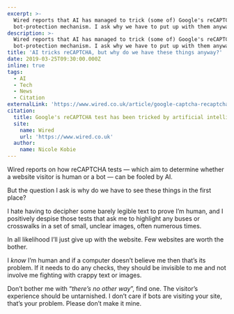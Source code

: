 ```yaml
---
excerpt: >-
  Wired reports that AI has managed to trick (some of) Google's reCAPTCHA,
  bot-protection mechanism. I ask why we have to put up with them anyway.
description: >-
  Wired reports that AI has managed to trick (some of) Google's reCAPTCHA,
  bot-protection mechanism. I ask why we have to put up with them anyway.
title: 'AI tricks reCAPTCHA, but why do we have these things anyway?'
date: 2019-03-25T09:30:00.000Z
inline: true
tags:
  - AI
  - Tech
  - News
  - Citation
externalLink: 'https://www.wired.co.uk/article/google-captcha-recaptcha'
citation:
  title: Google's reCAPTCHA test has been tricked by artificial intelligence
  site:
    name: Wired
    url: 'https://www.wired.co.uk'
  author:
    name: Nicole Kobie
---
```

Wired reports on how reCAPTCHA tests — which aim to determine whether a website visitor is human or a bot — can be fooled by AI. 

But the question I ask is why do we have to see these things in the first place?

I hate having to decipher some barely legible text to prove I’m human, and I positively despise those tests that ask me to highlight any buses or crosswalks in a set of small, unclear images, often numerous times. 

In all likelihood I’ll just give up with the website. Few websites are worth the bother.

I _know_ I’m human and if a computer doesn’t believe me then that’s its problem. If it needs to do any checks, they should be invisible to me and not involve me fighting with crappy text or images.

Don’t bother me with “_there’s no other way_”, find one. The visitor’s experience should be untarnished. I don’t care if bots are visiting your site, that’s your problem. Please don’t make it mine.




